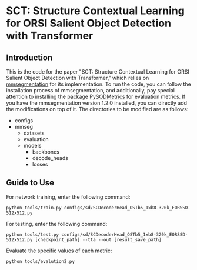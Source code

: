 # SCT: Structure Contextual Learning for ORSI Salient Object Detection with Transformer
## Introduction

This is the code for the paper "SCT: Structure Contextual Learning for ORSI Salient Object Detection with Transformer," which relies on [mmsegmentation](https://github.com/open-mmlab/mmsegmentation) for its implementation.
To run the code, you can follow the installation process of mmsegmentation, and additionally, pay special attention to installing the package [PySODMetrics](https://github.com/lartpang/PySODMetrics) for evaluation metrics. If you have the mmsegmentation version 1.2.0 installed, you can directly add the modifications on top of it.
The directories to be modified are as follows:
* configs
* mmseg
  * datasets
  * evaluation
  * models
    * backbones
    * decode_heads
    * losses
## Guide to Use
For network training, enter the following command:
```
python tools/train.py configs/sd/SCDecoderHead_OSTb5_1xb8-320k_EORSSD-512x512.py
```
For testing, enter the following command:
```
python tools/test.py configs/sd/SCDecoderHead_OSTb5_1xb8-320k_EORSSD-512x512.py [checkpoint_path] --tta --out [result_save_path]
```
Evaluate the specific values of each metric:
```
python tools/evalution2.py
```
